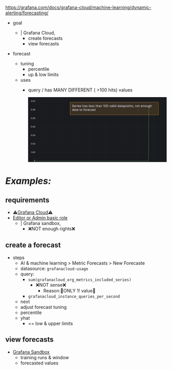 https://grafana.com/docs/grafana-cloud/machine-learning/dynamic-alerting/forecasting/

* goal
  * | Grafana Cloud,
    * create forecasts
    * view forecasts 

* forecast
  * tuning
    * percentile
    * up & low limits
  * uses
    * query / has MANY DIFFERENT ( >100 hits) values

      ![](static/grafanaAIForecastRequirement.png)

# _Examples:_
## requirements
* ⚠️[Grafana Cloud](https://play.grafana.org/a/grafana-ml-app/metric-forecast/3d95ad72-efe3-446a-8e99-e43854e213d4)⚠️
* [Editor or Admin basic role](https://grafana.com/docs/grafana/latest/administration/roles-and-permissions/)
  * | Grafana sandbox,
    * ❌NOT enough rights❌
## create a forecast
* steps
  * AI & machine learning > Metric Forecasts > New Forecaste
  * datasource: `grafanacloud-usage`
  * query: 
    * `sum(grafanacloud_org_metrics_included_series)`
      * ❌NOT sense❌
        * Reason:🧠ONLY 1! value🧠
    * `grafanacloud_instance_queries_per_second`
  * next
  * adjust forecast tuning
  * percentile
  * yhat
    * == low & upper limits

## view forecasts
* [Grafana Sandbox](https://play.grafana.org/a/grafana-ml-app/metric-forecast)
  * training runs & window
  * forecasted values
